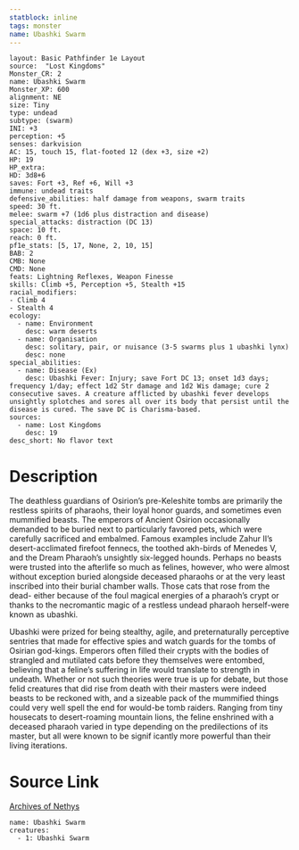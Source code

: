 ```yaml
---
statblock: inline
tags: monster
name: Ubashki Swarm
---
```

```statblock
layout: Basic Pathfinder 1e Layout
source:  "Lost Kingdoms"
Monster_CR: 2
name: Ubashki Swarm
Monster_XP: 600
alignment: NE
size: Tiny
type: undead
subtype: (swarm)
INI: +3
perception: +5
senses: darkvision
AC: 15, touch 15, flat-footed 12 (dex +3, size +2)
HP: 19
HP_extra: 
HD: 3d8+6
saves: Fort +3, Ref +6, Will +3
immune: undead traits
defensive_abilities: half damage from weapons, swarm traits
speed: 30 ft.
melee: swarm +7 (1d6 plus distraction and disease)
special_attacks: distraction (DC 13)
space: 10 ft.
reach: 0 ft.
pf1e_stats: [5, 17, None, 2, 10, 15]
BAB: 2
CMB: None
CMD: None
feats: Lightning Reflexes, Weapon Finesse
skills: Climb +5, Perception +5, Stealth +15
racial_modifiers:
- Climb 4
- Stealth 4
ecology:
  - name: Environment
    desc: warm deserts
  - name: Organisation
    desc: solitary, pair, or nuisance (3-5 swarms plus 1 ubashki lynx)
    desc: none
special_abilities:
  - name: Disease (Ex)
    desc: Ubashki Fever: Injury; save Fort DC 13; onset 1d3 days; frequency 1/day; effect 1d2 Str damage and 1d2 Wis damage; cure 2 consecutive saves. A creature afflicted by ubashki fever develops unsightly splotches and sores all over its body that persist until the disease is cured. The save DC is Charisma-based.
sources:
  - name: Lost Kingdoms
    desc: 19
desc_short: No flavor text
```
# Description
The deathless guardians of Osirion’s pre-Keleshite tombs are primarily the restless spirits of pharaohs, their loyal honor guards, and sometimes even mummified beasts. The emperors of Ancient Osirion occasionally demanded to be buried next to particularly favored pets, which were carefully sacrificed and embalmed. Famous examples include Zahur II’s desert-acclimated firefoot fennecs, the toothed akh-birds of Menedes V, and the Dream Pharaoh’s unsightly six-legged hounds. Perhaps no beasts were trusted into the afterlife so much as felines, however, who were almost without exception buried alongside deceased pharaohs or at the very least inscribed into their burial chamber walls. Those cats that rose from the dead- either because of the foul magical energies of a pharaoh’s crypt or thanks to the necromantic magic of a restless undead pharaoh herself-were known as ubashki.

Ubashki were prized for being stealthy, agile, and preternaturally perceptive sentries that made for effective spies and watch guards for the tombs of Osirian god-kings. Emperors often filled their crypts with the bodies of strangled and mutilated cats before they themselves were entombed, believing that a feline’s suffering in life would translate to strength in undeath. Whether or not such theories were true is up for debate, but those felid creatures that did rise from death with their masters were indeed beasts to be reckoned with, and a sizeable pack of the mummified things could very well spell the end for would-be tomb raiders. Ranging from tiny housecats to desert-roaming mountain lions, the feline enshrined with a deceased pharaoh varied in type depending on the predilections of its master, but all were known to be signif icantly more powerful than their living iterations.
# Source Link
[Archives of Nethys](https://aonprd.com/MonsterDisplay.aspx?ItemName=Ubashki%20Swarm)
```encounter-table
name: Ubashki Swarm
creatures:
  - 1: Ubashki Swarm
```
